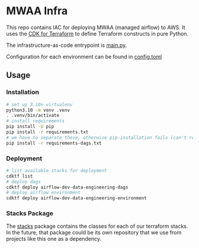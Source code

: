 # MWAA Infra

This repo contains IAC for deploying MWAA (managed airflow) to AWS. 
It uses the [CDK for Terraform](https://developer.hashicorp.com/terraform/cdktf) to define Terraform constructs in pure Python.

The infrastructure-as-code entrypoint is [main.py](main.py).

Configuration for each environment can be found in [config.toml](config.toml)

## Usage

### Installation

```bash
# set up 3.10+ virtualenv
python3.10 -m venv .venv
. .venv/bin/activate
# install requirements
pip install -U pip
pip install -r requirements.txt
# we have to separate these, otherwise pip-installation fails (can't resolve)
pip install -r requirements-dags.txt
```

### Deployment

```bash
# list available stacks for deployment
cdktf list
# deploy dags
cdktf deploy airflow-dev-data-engineering-dags
# deploy airflow environment
cdktf deploy airflow-dev-data-engineering-environment
```

### Stacks Package
The [stacks](stacks/) package contains the classes for each of our terraform stacks.
In the future, that package could be its own repository that we use from projects like this one as a dependency.
